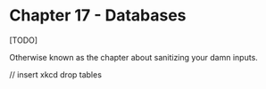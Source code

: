 # Chapter 17 - Databases

[TODO]

Otherwise known as the chapter about sanitizing your damn inputs.

// insert xkcd drop tables